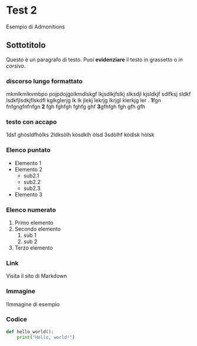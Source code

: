 # Test 2

Esempio di Admonitions

## Sottotitolo

Questo è un paragrafo di testo. Puoi **evidenziare** il testo in grassetto o *in corsivo*.

### discorso lungo formattato

mkmlkmlkvmbpo pojpdojgòlkmdlskgf lkjsdlkjfslkj slksdjl kjsldkjf sdlfksj sldkf lsdkfjlsdkjflskdfl kglkglerjg lk lk jlekj lekrjg lkrjgl klerkjg ler .
**1**fgn fnfgngfnfnfgn
**2** fgh fghfgh fghfg ghf
**3**gfhfgh fgh gfh gfh

### testo con accapo

1dsf ghòsldfhòlks
2ldksòlh kòsdklh òlsd
3sdòlhf kòdlsk hòlsk

### Elenco puntato

- Elemento 1
- Elemento 2
  - sub2.1
  - sub2.2
  - sub2.3
- Elemento 3

### Elenco numerato

1. Primo elemento
2. Secondo elemento
   1. sub 1
   2. sub 2
3. Terzo elemento

### Link

Visita il sito di Markdown

### Immagine

!Immagine di esempio

### Codice

```python
def hello_world():
    print("Hello, world!")
```
